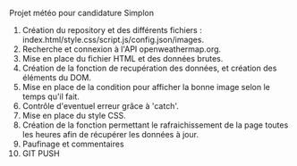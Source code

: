 Projet météo pour candidature Simplon

1) Création du repository et des différents fichiers : index.html/style.css/script.js/config.json/images.
2) Recherche et connexion à l'API openweathermap.org.
3) Mise en place du fichier HTML et des données brutes.
4) Création de la fonction de recupération des données, et création des éléments du DOM.
5) Mise en place de la condition pour afficher la bonne image selon le temps qu'il fait.
6) Contrôle d'eventuel erreur grâce à 'catch'.
7) Mise en place du style CSS.
8) Création de la fonction permettant le rafraichissement de la page toutes les heures afin de récupérer les données à jour.
9) Paufinage et commentaires
10) GIT PUSH

